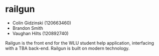 railgun
=======
* Colin Gidzinski (120663460)
* Brandon Smith
* Vaughan Hilts (120892740)

Railgun is the front end for the WLU student help application, interfacing with a TBA back-end. Railgun is built on modern technology. 
